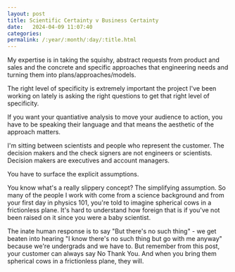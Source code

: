 ```yaml
---
layout: post
title: Scientific Certainty v Business Certainty
date:   2024-04-09 11:07:40
categories: 
permalink: /:year/:month/:day/:title.html
---
```


My expertise is in taking the squishy, abstract requests from product and sales and the concrete and specific approaches that engineering needs and turning them into plans/approaches/models.

The right level of specificity is extremely important the project I've been working on lately is asking the right questions to get that right level of specificity.

If you want your quantiative analysis to move your audience to action, you have to be speaking their language and that means the aesthetic of the approach matters.

I'm sitting between scientists and people who represent the customer.  The decision makers and the check signers are not engineers or scientists.  Decision makers are executives and account managers. 

You have to surface the explicit assumptions.

You know what's a really slippery concept?  The simplifying assumption.  So many of the people I work with come from a science background and from your first day in physics 101, you're told to imagine spherical cows in a frictionless plane.  It's hard to understand how foreign that is if you've not been raised on it since you were a baby scientist.

The inate human response is to say "But there's no such thing" - we get beaten into hearing "I know there's no such thing but go with me anyway" because we're undergrads and we have to.  But remember from this post, your customer can always say No Thank You.  And when you bring them spherical cows in a frictionless plane, they will.